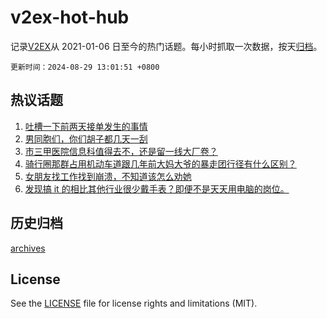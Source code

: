 # v2ex-hot-hub

 记录[V2EX](https://www.v2ex.com/)从 2021-01-06 日至今的热门话题。每小时抓取一次数据，按天[归档](archives)。

`更新时间：2024-08-29 13:01:51 +0800`

## 热议话题

1. [吐槽一下前两天接单发生的事情](https://www.v2ex.com/t/1068602)
1. [男同胞们，你们胡子都几天一刮](https://www.v2ex.com/t/1068466)
1. [市三甲医院信息科值得去不，还是留一线大厂卷？](https://www.v2ex.com/t/1068455)
1. [骑行圈那群占用机动车道跟几年前大妈大爷的暴走团行径有什么区别？](https://www.v2ex.com/t/1068601)
1. [女朋友找工作找到崩溃，不知道该怎么劝她](https://www.v2ex.com/t/1068530)
1. [发现搞 it 的相比其他行业很少戴手表？即便不是天天用电脑的岗位。](https://www.v2ex.com/t/1068596)

## 历史归档

[archives](archives)

## License

See the [LICENSE](LICENSE) file for license rights and limitations (MIT).
